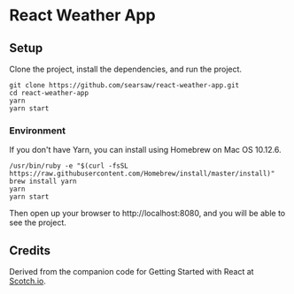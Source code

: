 # React Weather App

## Setup

Clone the project, install the dependencies, and run the project.

```
git clone https://github.com/searsaw/react-weather-app.git
cd react-weather-app
yarn
yarn start
```

### Environment

If you don't have Yarn, you can install using Homebrew on Mac OS 10.12.6.

```
/usr/bin/ruby -e "$(curl -fsSL https://raw.githubusercontent.com/Homebrew/install/master/install)"
brew install yarn
yarn
yarn start
```

Then open up your browser to http://localhost:8080, and you will be able to see the project.

## Credits

Derived from the companion code for Getting Started with React at [Scotch.io](https://scotch.io/courses/getting-started-with-react/).


